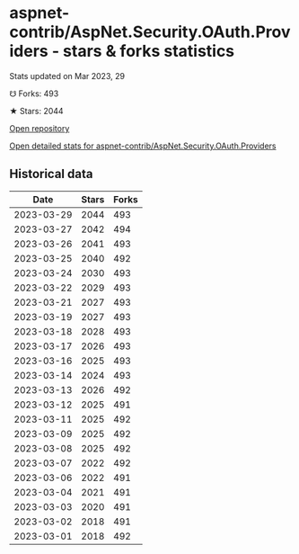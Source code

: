 # aspnet-contrib/AspNet.Security.OAuth.Providers - stars & forks statistics

Stats updated on Mar 2023, 29

☋ Forks: 493

★ Stars: 2044

[Open repository](https://github.com/aspnet-contrib/AspNet.Security.OAuth.Providers)

[Open detailed stats for aspnet-contrib/AspNet.Security.OAuth.Providers](https://reviewgithub.com/rep/aspnet-contrib/AspNet.Security.OAuth.Providers)

## Historical data
| Date | Stars | Forks |
|------|-------|-------|
| 2023-03-29 | 2044 | 493 | 
| 2023-03-27 | 2042 | 494 | 
| 2023-03-26 | 2041 | 493 | 
| 2023-03-25 | 2040 | 492 | 
| 2023-03-24 | 2030 | 493 | 
| 2023-03-22 | 2029 | 493 | 
| 2023-03-21 | 2027 | 493 | 
| 2023-03-19 | 2027 | 493 | 
| 2023-03-18 | 2028 | 493 | 
| 2023-03-17 | 2026 | 493 | 
| 2023-03-16 | 2025 | 493 | 
| 2023-03-14 | 2024 | 493 | 
| 2023-03-13 | 2026 | 492 | 
| 2023-03-12 | 2025 | 491 | 
| 2023-03-11 | 2025 | 492 | 
| 2023-03-09 | 2025 | 492 | 
| 2023-03-08 | 2025 | 492 | 
| 2023-03-07 | 2022 | 492 | 
| 2023-03-06 | 2022 | 491 | 
| 2023-03-04 | 2021 | 491 | 
| 2023-03-03 | 2020 | 491 | 
| 2023-03-02 | 2018 | 491 | 
| 2023-03-01 | 2018 | 492 | 

